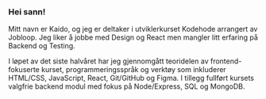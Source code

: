 ### Hei sann!

Mitt navn er Kaido, og jeg er deltaker i utviklerkurset Kodehode arrangert av Jobloop.
Jeg liker å jobbe med Design og React men mangler litt erfaring på Backend og Testing.

I løpet av det siste halvåret har jeg gjennomgått teoridelen av frontend-fokuserte kurset, 
programmeringsspråk og verktøy som inkluderer HTML/CSS, JavaScript, React, Git/GitHub og Figma. 
I tillegg fullført kursets valgfrie backend modul med fokus på Node/Express, SQL og MongoDB.

